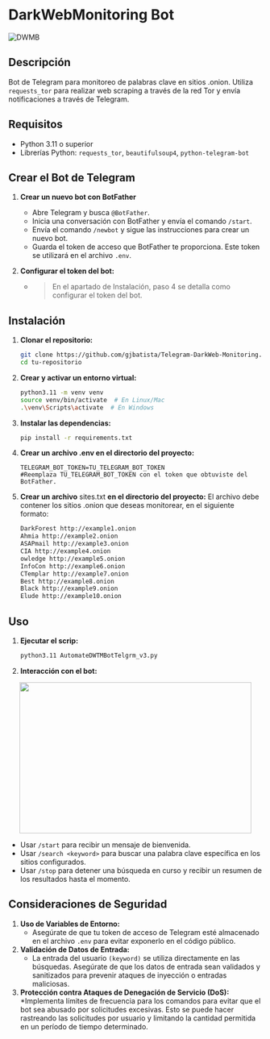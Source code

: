 # DarkWebMonitoring Bot

![DWMB](https://github.com/user-attachments/assets/338434c8-b8c9-4b97-a235-db77e80e5701)


## Descripción
Bot de Telegram para monitoreo de palabras clave en sitios .onion. Utiliza `requests_tor` para realizar web scraping a través de la red Tor y envía notificaciones a través de Telegram.

## Requisitos

- Python 3.11 o superior
- Librerías Python: `requests_tor`, `beautifulsoup4`, `python-telegram-bot`

## Crear el Bot de Telegram
1. **Crear un nuevo bot con BotFather**
   * Abre Telegram y busca `@BotFather`.
   * Inicia una conversación con BotFather y envía el comando `/start`.
   * Envía el comando `/newbot` y sigue las instrucciones para crear un nuevo bot.
   * Guarda el token de acceso que BotFather te proporciona. Este token se utilizará en el archivo `.env`.

2. **Configurar el token del bot:**
   * > En el apartado de Instalación, paso 4 se detalla como configurar el token del bot.

## Instalación

1. **Clonar el repositorio:**

   ```sh
   git clone https://github.com/gjbatista/Telegram-DarkWeb-Monitoring.git
   cd tu-repositorio

2. **Crear y activar un entorno  virtual:**
    ```sh
   python3.11 -m venv venv
   source venv/bin/activate  # En Linux/Mac
   .\venv\Scripts\activate  # En Windows
3. **Instalar las dependencias:**
   ```sh
   pip install -r requirements.txt
4. **Crear un archivo .env en el directorio del proyecto:**
   ```env
   TELEGRAM_BOT_TOKEN=TU_TELEGRAM_BOT_TOKEN
   #Reemplaza TU_TELEGRAM_BOT_TOKEN con el token que obtuviste del BotFather.
5. **Crear un archivo** sites.txt **en el directorio del proyecto:**
   El archivo debe contener los sitios .onion que deseas monitorear, en el siguiente formato:
   ```txt
   DarkForest http://example1.onion
   Ahmia http://example2.onion
   ASAPmail http://example3.onion
   CIA http://example4.onion
   owledge http://example5.onion
   InfoCon http://example6.onion
   CTemplar http://example7.onion
   Best http://example8.onion
   Black http://example9.onion
   Elude http://example10.onion

## Uso
1. **Ejecutar el scrip:**
   ```sh
   python3.11 AutomateDWTMBotTelgrm_v3.py
2. **Interacción con el bot:**
<p align="center"> <img width="460" height="300" src="https://github.com/user-attachments/assets/e02629f3-b8cd-43ca-87a9-9bcc39b97f75"> </p>

   * Usar `/start` para recibir un mensaje de bienvenida.
   * Usar `/search <keyword>` para buscar una palabra clave específica en los sitios configurados.
   * Usar `/stop` para detener una búsqueda en curso y recibir un resumen de los resultados hasta el momento.

## Consideraciones de Seguridad
1. **Uso de Variables de Entorno:**
   * Asegúrate de que tu token de acceso de Telegram esté almacenado en el archivo `.env` para evitar exponerlo en el código público.
2. **Validación de Datos de Entrada:**
   * La entrada del usuario `(keyword)` se utiliza directamente en las búsquedas. Asegúrate de que los datos de entrada sean validados y sanitizados para prevenir ataques de inyección o entradas maliciosas.
3. **Protección contra Ataques de Denegación de Servicio (DoS):**
   *Implementa límites de frecuencia para los comandos para evitar que el bot sea abusado por solicitudes excesivas. Esto se puede hacer rastreando las solicitudes por usuario y limitando la cantidad permitida en un período de tiempo determinado.


